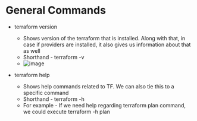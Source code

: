# General Commands
- terraform version
    - Shows version of the terraform that is installed. Along with that, in case if providers are installed, it also gives us information about that as well
    - Shorthand - terraform -v
    - ![image](https://github.com/niravmsoni/terraform-commands-cheatsheet/assets/6556021/873bb3be-9dbf-4290-9f6b-160f8f5910b1)

- terraform help
    - Shows help commands related to TF. We can also tie this to a specific command
    - Shorthand - terraform -h
    - For example - If we need help regarding terraform plan command, we could execute terraform -h plan

